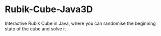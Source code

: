 # Rubik-Cube-Java3D
Interactive Rubik Cube in Java, where you can randomise the beginning state of the cube and solve it
